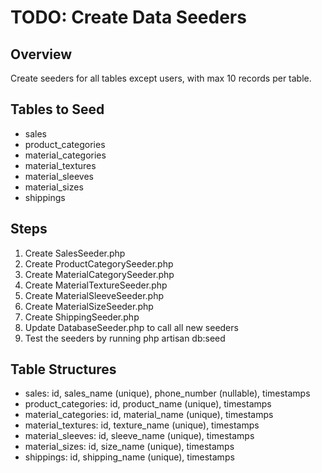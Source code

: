 # TODO: Create Data Seeders

## Overview

Create seeders for all tables except users, with max 10 records per table.

## Tables to Seed

-   sales
-   product_categories
-   material_categories
-   material_textures
-   material_sleeves
-   material_sizes
-   shippings

## Steps

1. Create SalesSeeder.php
2. Create ProductCategorySeeder.php
3. Create MaterialCategorySeeder.php
4. Create MaterialTextureSeeder.php
5. Create MaterialSleeveSeeder.php
6. Create MaterialSizeSeeder.php
7. Create ShippingSeeder.php
8. Update DatabaseSeeder.php to call all new seeders
9. Test the seeders by running php artisan db:seed

## Table Structures

-   sales: id, sales_name (unique), phone_number (nullable), timestamps
-   product_categories: id, product_name (unique), timestamps
-   material_categories: id, material_name (unique), timestamps
-   material_textures: id, texture_name (unique), timestamps
-   material_sleeves: id, sleeve_name (unique), timestamps
-   material_sizes: id, size_name (unique), timestamps
-   shippings: id, shipping_name (unique), timestamps
